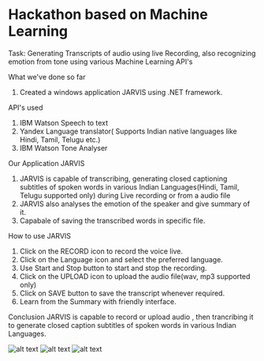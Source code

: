 # Hackathon based on Machine Learning
Task: Generating Transcripts of audio using live Recording, also recognizing emotion from tone using various Machine Learning API's

What we've done so far
1. Created a windows application JARVIS using .NET framework.

API's used
1. IBM Watson Speech to text
2. Yandex Language translator( Supports Indian native languages like Hindi, Tamil, Telugu etc.)
3. IBM Watson Tone Analyser

Our Application JARVIS 
1. JARVIS is capable of transcribing, generating closed captioning subtitles of spoken words in various Indian Languages(Hindi, Tamil, Telugu supported only) during Live recording or from a audio file
2. JARVIS also analyses the emotion of the speaker and give summary of it.
3. Capabale of saving the transcribed words in specific file.


How to use JARVIS
1. Click on the RECORD icon to record the voice live.
2. Click on the Language icon and select the preferred language.
3. Use Start and Stop button to start and stop the recording.
4. Click on the UPLOAD icon to upload the audio file(wav, mp3 supported only)
5. Click on SAVE button to save the transcript whenever required.
6. Learn from the Summary with friendly interface.

Conclusion
JARVIS is capable to record or upload audio , then trancribing it to generate closed caption subtitles of spoken words in various Indian Languages.

![alt text](https://github.com/pTidke/Hackathon/blob/master/Capture%201.PNG?raw=true)
![alt text](https://github.com/pTidke/Hackathon/blob/master/Capture%203.PNG?raw=true)
![alt text](https://github.com/pTidke/Hackathon/blob/master/Screenshot%20(1).png?raw=true)
